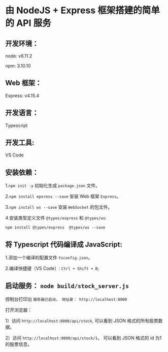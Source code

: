 # 由 NodeJS + Express 框架搭建的简单的 API 服务


## 开发环境：

node: v6.11.2

npm: 3.10.10


## Web 框架：

Express: v4.15.4


## 开发语言：

Typescript

## 开发工具:

VS Code

## 安装依赖：

1.`npm init -y`  初始化生成 `package.json` 文件。

2.`npm install epxress --save` 安装 Web 框架 `Express`。

3.`npm install ws --save` 安装 `WebSocket` 的包文件。

4.安装类型定义文件 `@types/express` 和 `@types/ws`:

`npm install @types/express  @types/ws --save`


## 将 Typescript 代码编译成 JavaScript: 

1.添加一个编译的配置文件 `tsconfig.json`。

2.编译快捷键（VS Code）: `Ctrl + Shift + B`;


## 启动服务： `node build/stock_server.js`

控制台打印出 `服务器已启动， 地址是： http://localhost:8000`


打开浏览器：

1）访问 `http://localhost:8000/api/stock`, 可以看到 JSON 格式的所有股票数据。

2）访问 `http://localhost:8000/api/stock/1`， 可以看到 JSON 格式的 id 为1的股票信息。